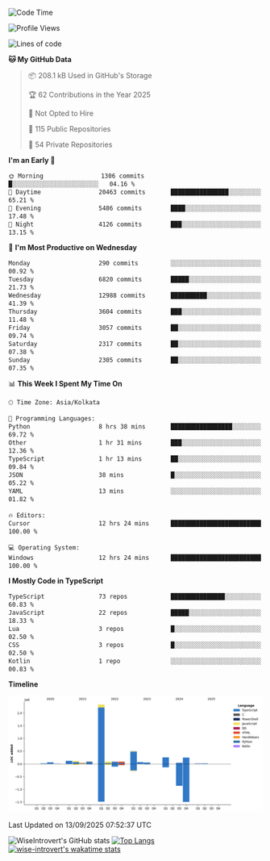 <!--START_SECTION:waka-->
![Code Time](http://img.shields.io/badge/Code%20Time-2%2C504%20hrs%2052%20mins-blue)

![Profile Views](http://img.shields.io/badge/Profile%20Views-0-blue)

![Lines of code](https://img.shields.io/badge/From%20Hello%20World%20I%27ve%20Written-4.1%20million%20lines%20of%20code-blue)

**🐱 My GitHub Data** 

> 📦 208.1 kB Used in GitHub's Storage 
 > 
> 🏆 62 Contributions in the Year 2025
 > 
> 🚫 Not Opted to Hire
 > 
> 📜 115 Public Repositories 
 > 
> 🔑 54 Private Repositories 
 > 
**I'm an Early 🐤** 

```text
🌞 Morning                1306 commits        █░░░░░░░░░░░░░░░░░░░░░░░░   04.16 % 
🌆 Daytime                20463 commits       ████████████████░░░░░░░░░   65.21 % 
🌃 Evening                5486 commits        ████░░░░░░░░░░░░░░░░░░░░░   17.48 % 
🌙 Night                  4126 commits        ███░░░░░░░░░░░░░░░░░░░░░░   13.15 % 
```
📅 **I'm Most Productive on Wednesday** 

```text
Monday                   290 commits         ░░░░░░░░░░░░░░░░░░░░░░░░░   00.92 % 
Tuesday                  6820 commits        █████░░░░░░░░░░░░░░░░░░░░   21.73 % 
Wednesday                12988 commits       ██████████░░░░░░░░░░░░░░░   41.39 % 
Thursday                 3604 commits        ███░░░░░░░░░░░░░░░░░░░░░░   11.48 % 
Friday                   3057 commits        ██░░░░░░░░░░░░░░░░░░░░░░░   09.74 % 
Saturday                 2317 commits        ██░░░░░░░░░░░░░░░░░░░░░░░   07.38 % 
Sunday                   2305 commits        ██░░░░░░░░░░░░░░░░░░░░░░░   07.35 % 
```


📊 **This Week I Spent My Time On** 

```text
🕑︎ Time Zone: Asia/Kolkata

💬 Programming Languages: 
Python                   8 hrs 38 mins       █████████████████░░░░░░░░   69.72 % 
Other                    1 hr 31 mins        ███░░░░░░░░░░░░░░░░░░░░░░   12.36 % 
TypeScript               1 hr 13 mins        ██░░░░░░░░░░░░░░░░░░░░░░░   09.84 % 
JSON                     38 mins             █░░░░░░░░░░░░░░░░░░░░░░░░   05.22 % 
YAML                     13 mins             ░░░░░░░░░░░░░░░░░░░░░░░░░   01.82 % 

🔥 Editors: 
Cursor                   12 hrs 24 mins      █████████████████████████   100.00 % 

💻 Operating System: 
Windows                  12 hrs 24 mins      █████████████████████████   100.00 % 
```

**I Mostly Code in TypeScript** 

```text
TypeScript               73 repos            ███████████████░░░░░░░░░░   60.83 % 
JavaScript               22 repos            █████░░░░░░░░░░░░░░░░░░░░   18.33 % 
Lua                      3 repos             █░░░░░░░░░░░░░░░░░░░░░░░░   02.50 % 
CSS                      3 repos             █░░░░░░░░░░░░░░░░░░░░░░░░   02.50 % 
Kotlin                   1 repo              ░░░░░░░░░░░░░░░░░░░░░░░░░   00.83 % 
```



**Timeline**

![Lines of Code chart](https://raw.githubusercontent.com/wise-introvert/wise-introvert/master/assets/bar_graph.png)


 Last Updated on 13/09/2025 07:52:37 UTC
<!--END_SECTION:waka-->

![WiseIntrovert's GitHub stats](https://github-readme-stats.vercel.app/api?username=wise-introvert&count_private=true&show_icons=true)
[![Top Langs](https://github-readme-stats.vercel.app/api/top-langs/?username=wise-introvert&langs_count=10)](https://github.com/anuraghazra/github-readme-stats)
[![wise-introvert's wakatime stats](https://github-readme-stats.vercel.app/api/wakatime?username=wiseintrovert)](https://github.com/anuraghazra/github-readme-stats)
